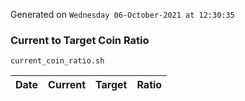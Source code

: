 Generated on `Wednesday 06-October-2021 at 12:30:35`

### Current to Target Coin Ratio
`current_coin_ratio.sh`

Date|Current|Target|Ratio
---|---|---|---
